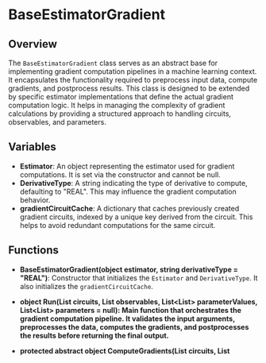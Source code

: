 # BaseEstimatorGradient

## Overview
The `BaseEstimatorGradient` class serves as an abstract base for implementing gradient computation pipelines in a machine learning context. It encapsulates the functionality required to preprocess input data, compute gradients, and postprocess results. This class is designed to be extended by specific estimator implementations that define the actual gradient computation logic. It helps in managing the complexity of gradient calculations by providing a structured approach to handling circuits, observables, and parameters.

## Variables

- **Estimator**: An object representing the estimator used for gradient computations. It is set via the constructor and cannot be null.
- **DerivativeType**: A string indicating the type of derivative to compute, defaulting to "REAL". This may influence the gradient computation behavior.
- **gradientCircuitCache**: A dictionary that caches previously created gradient circuits, indexed by a unique key derived from the circuit. This helps to avoid redundant computations for the same circuit.

## Functions

- **BaseEstimatorGradient(object estimator, string derivativeType = "REAL")**: Constructor that initializes the `Estimator` and `DerivativeType`. It also initializes the `gradientCircuitCache`.

- **object Run(List<object> circuits, List<object> observables, List<List<float>> parameterValues, List<List<object>> parameters = null)**: Main function that orchestrates the gradient computation pipeline. It validates the input arguments, preprocesses the data, computes the gradients, and postprocesses the results before returning the final output.

- **protected abstract object ComputeGradients(List<object> circuits, List<object> observables, List<List<float>> parameterValues, List<List<object>> parameters)**: An abstract method that must be implemented by derived classes to define how gradients are computed based on the preprocessed data.

- **private Tuple<List<object>, List<List<float>>, List<List<object>>> Preprocess(List<object> circuits, List<List<float>> parameterValues, List<List<object>> parameters)**: Prepares the circuits and parameters for gradient computation. It caches gradient circuits and retrieves processed parameter values and parameters.

- **private object Postprocess(object rawResults, List<object> originalCircuits, List<List<float>> parameterValues, List<List<object>> parameters)**: Processes the raw gradient results into a structured format, including gradients and associated metadata.

- **private void ValidateArguments(List<object> circuits, List<object> observables, List<List<float>> parameterValues, List<List<object>> parameters)**: Validates the input arguments to ensure consistency between circuits, observables, and parameter values.

- **private object CreateGradientCircuit(object circuit)**: Dynamically creates a `GradientCircuit` object for a given circuit using reflection.

- **private string GetKey(object circuit)**: Retrieves a unique key for a circuit by invoking its `GetKey` method dynamically.

- **private T GetPropertyValue<T>(object obj, string propertyName)**: A utility function that retrieves the value of a specified property from an object using reflection.

- **private float ComputeChainRuleLogic(object parameter)**: Applies chain rule logic to a parameter for gradient processing. In this example, it doubles the value of the parameter.

### Nested Class
- **public class GradientCircuit**: A nested class that represents a gradient circuit. It encapsulates the circuit and its parameters, providing a structured way to handle gradient computations within the main class.

This structure and documentation aim to simplify the understanding of the gradient computation process, making it accessible for developers working with this codebase.